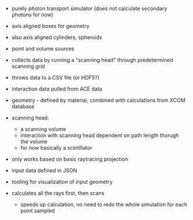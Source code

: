 - purely photon transport simulator (does not calculate secondary photons for now)
- axis aligned boxes for geometry
- also axis aligned cylinders, spheroids
- point and volume sources
- collects data by running a "scanning head" through predetermined scanning grid
- throws data to a CSV file (or HDF5?)
- interaction data pulled from ACE data

- geometry - defined by material, combined with calculations from XCOM database

- scanning head:
    - a scanning volume
    - interaction with scanning head dependent on path length thorugh the volume
    - for now basically a scintillator

- only works based on basic raytracing projection

- input data defined in JSON
- tooling for visualization of input geometry

- calculates all the rays first, then scans
    - speeds up calculation, no need to redo the whole simulation for each point sampled
